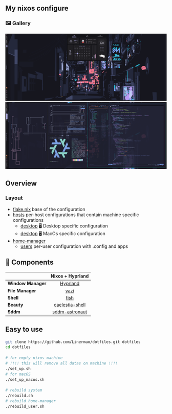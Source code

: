 ## My nixos configure

### 🖼️ Gallery

![1](docs/images/gallery1.png)
![2](docs/images/gallery2.png)

## Overview

### Layout

- [flake.nix](flake.nix) base of the configuration
- [hosts](hosts) per-host configurations that contain machine specific configurations
  - [desktop](hosts/desktop/) 🖥️ Desktop specific configuration
  - [desktop](hosts/macbook/) 🖥️ MacOs specific configuration
- [home-manager](home-manager)
  - [users]() per-user configuration with .config and apps

## 📓 Components
|                             | Nixos + Hyprland     |
| --------------------------- | :--------------------:
| **Window Manager**          | [Hyprland](https://github.com/hyprwm/Hyprland) |
| **File Manager**            | [yazi](https://github.com/sxyazi/yazi)     |
| **Shell**                   | [fish](https://github.com/fish-shell/fish-shell)         |
| **Beauty**                  | [caelestia-shell](https://github.com/caelestia-dots/caelestia)     |
| **Sddm**                    | [sddm-astronaut](https://github.com/Keyitdev/sddm-astronaut-theme)     |

## Easy to use

```bash
git clone https://github.com/Linermao/dotfiles.git dotfiles
cd dotfiles

# for empty nixos machine
# !!!! this will remove all datas on machine !!!!
./set_up.sh
# for macOS
./set_up_macos.sh

# rebuild system
./rebuild.sh
# rebuild home-manager
./rebuild_user.sh
```